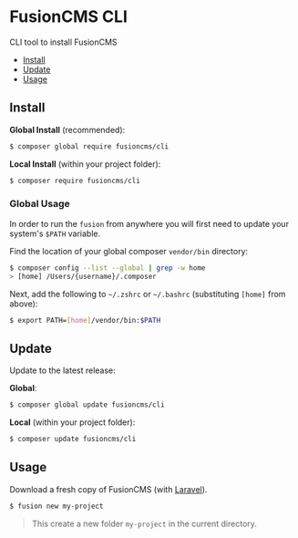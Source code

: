 # FusionCMS CLI
CLI tool to install FusionCMS

- [Install](#Installation)
- [Update](#Update)
- [Usage](#Usage)


## Install

**Global Install** (recommended):

```bash
$ composer global require fusioncms/cli
```

**Local Install** (within your project folder):

```bash
$ composer require fusioncms/cli
```

### Global Usage
In order to run the `fusion` from anywhere you will first need to update your system's `$PATH` variable.

Find the location of your global composer `vendor/bin` directory:

```bash
$ composer config --list --global | grep -w home
> [home] /Users/{username}/.composer
```

Next, add the following to `~/.zshrc` or `~/.bashrc` (substituting `[home]` from above):

```bash
$ export PATH=[home]/vendor/bin:$PATH
```

## Update
Update to the latest release:

**Global**:

```bash
$ composer global update fusioncms/cli
```

**Local** (within your project folder):

```bash
$ composer update fusioncms/cli
```

## Usage
Download a fresh copy of FusionCMS (with [Laravel](https://laravel.com/)).

```bash
$ fusion new my-project
```

> This create a new folder `my-project` in the current directory.

